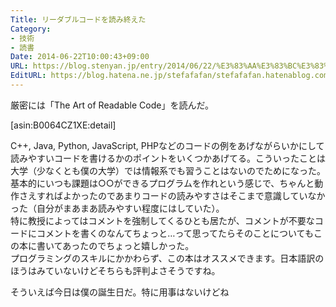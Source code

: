```yaml
---
Title: リーダブルコードを読み終えた
Category:
- 技術
- 読書
Date: 2014-06-22T10:00:43+09:00
URL: https://blog.stenyan.jp/entry/2014/06/22/%E3%83%AA%E3%83%BC%E3%83%80%E3%83%96%E3%83%AB%E3%82%B3%E3%83%BC%E3%83%89%E3%82%92%E8%AA%AD%E3%81%BF%E7%B5%82%E3%81%88%E3%81%9F
EditURL: https://blog.hatena.ne.jp/stefafafan/stefafafan.hatenablog.com/atom/entry/12921228815726600885
---
```


厳密には「The Art of Readable Code」を読んだ。


<!-- more -->


[asin:B0064CZ1XE:detail]

C++, Java, Python, JavaScript, PHPなどのコードの例をあげながらいかにして読みやすいコードを書けるかのポイントをいくつかあげてる。こういったことは大学（少なくとも僕の大学）では情報系でも習うことはないのでためになった。基本的にいつも課題は○○ができるプログラムを作れという感じで、ちゃんと動作さえすればよかったのであまりコードの読みやすさはそこまで意識していなかった（自分がまあまあ読みやすい程度にはしていた）。  
特に教授によってはコメントを強制してくるひとも居たが、コメントが不要なコードにコメントを書くのなんてちょっと…って思ってたらそのことについてもこの本に書いてあったのでちょっと嬉しかった。  
プログラミングのスキルにかかわらず、この本はオススメできます。日本語訳のほうはみていないけどそちらも評判よさそうですね。  
  
そういえば今日は僕の誕生日だ。特に用事はないけどね
